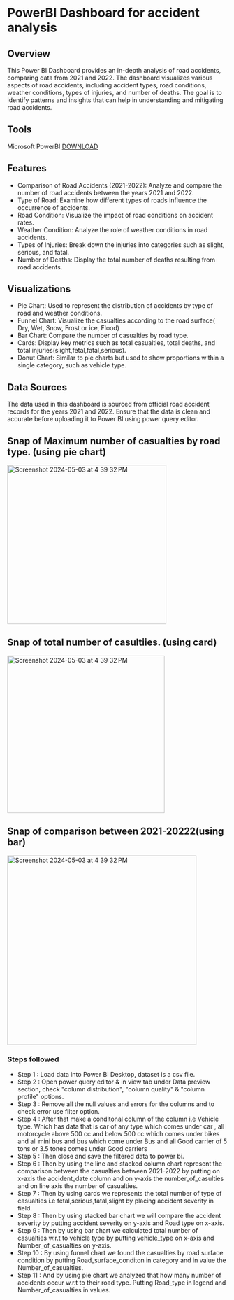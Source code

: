 # PowerBI Dashboard for accident analysis 
## Overview

This Power BI Dashboard provides an in-depth analysis of road accidents, comparing data from 2021 and 2022. The dashboard visualizes various aspects of road accidents, including accident types, road conditions, weather conditions, types of injuries, and number of deaths. The goal is to identify patterns and insights that can help in understanding and mitigating road accidents.

## Tools
Microsoft PowerBI [DOWNLOAD](https://www.microsoft.com/en-us/download/details.aspx?id=58494)

## Features

- Comparison of Road Accidents (2021-2022): Analyze and compare the number of road accidents between the years 2021 and 2022.
- Type of Road: Examine how different types of roads influence the occurrence of accidents.
- Road Condition: Visualize the impact of road conditions on accident rates.
- Weather Condition: Analyze the role of weather conditions in road accidents.
- Types of Injuries: Break down the injuries into categories such as slight, serious, and fatal.
- Number of Deaths: Display the total number of deaths resulting from road accidents.

## Visualizations

- Pie Chart: Used to represent the distribution of accidents by type of road and weather conditions.
- Funnel Chart: Visualize the casualties according to the road surface( Dry, Wet, Snow, Frost or ice, Flood)
- Bar Chart: Compare the number of casualties by road type.
- Cards: Display key metrics such as total casualties, total deaths, and total injuries(slight,fetal,fatal,serious).
- Donut Chart: Similar to pie charts but used to show proportions within a single category, such as vehicle type.

## Data Sources

The data used in this dashboard is sourced from official road accident records for the years 2021 and 2022. Ensure that the data is clean and accurate before uploading it to Power BI using power query editor.

## Snap of Maximum number of casualties by road type. (using pie chart)
<img width="364" alt="Screenshot 2024-05-03 at 4 39 32 PM" src="https://github.com/rahil6218/PowerBI/assets/163023453/94f99177-6d27-4af6-9f08-dea84aba6bd8">

## Snap of total number of casultiies. (using card)
<img width="360" alt="Screenshot 2024-05-03 at 4 39 32 PM" src="https://github.com/rahil6218/PowerBI/assets/163023453/cb61d541-f3b1-4ca2-93ed-247a8f3250b4">

## Snap of comparison between 2021-20222(using bar)
<img width="433" alt="Screenshot 2024-05-03 at 4 39 32 PM" src="https://github.com/rahil6218/PowerBI/assets/163023453/9e27b651-676d-478d-af36-134cac00e572">

### Steps followed 

- Step 1 : Load data into Power BI Desktop, dataset is a csv file.
- Step 2 : Open power query editor & in view tab under Data preview section, check "column distribution", "column quality" & "column profile" options.
- Step 3 : Remove all the null values and errors for the columns and to check error use filter option.
- Step 4 : After that make a conditonal column of the column i.e Vehicle type. Which has data that is car of any type which comes under car , all motorcycle above 500 cc and below 500 cc which comes under bikes and all mini bus and bus which come under Bus and all Good carrier of 5 tons or 3.5 tones comes under Good carriers
- Step 5 : Then close and save the filtered data to power bi.
- Step 6 : Then by using the line and stacked column chart represent the comparison between the casualties between 2021-2022 by putting on x-axis the accident_date column and on y-axis the number_of_casulties and on line axis the number of casualties.
- Step 7 : Then by using cards we represents the total number of type of casualties i.e fetal,serious,fatal,slight by placing accident severity in field.
- Step 8 : Then by using stacked bar chart we will compare the accident severity by putting accident severity on y-axis and Road type on x-axis.
- Step 9 : Then by using bar chart we calculated total number of casualties w.r.t to vehicle type by putting vehicle_type on x-axis and Number_of_casualties on y-axis.
- Step 10 : By using funnel chart we found the casualties by road surface condition by putting Road_surface_conditon in category and in value the Number_of_casualties.
- Step 11 : And by using pie chart we analyzed that how many number of accidents occur w.r.t to their road type. Putting Road_type in legend and Number_of_casualties in values.           


